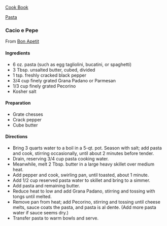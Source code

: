 [Cook Book](https://github.com/vmsmith/CookBook/blob/master/README.md)  

[Pasta](https://github.com/vmsmith/CookBook/blob/master/pasta.md)  

### Cacio e Pepe  
From [Bon Apetit](https://www.bonappetit.com/recipe/cacio-e-pepe)

#### Ingredients  

* 6 oz. pasta (such as egg tagliolini, bucatini, or spaghetti)  
* 3 Tbsp. unsalted butter, cubed, divided  
* 1 tsp. freshly cracked black pepper  
* 3/4 cup finely grated Grana Padano or Parmesan  
* 1/3 cup finely grated Pecorino  
* Kosher salt  

#### Preparation  

* Grate chesses  
* Crack pepper  
* Cube butter  

#### Directions  

* Bring 3 quarts water to a boil in a 5-qt. pot. Season with salt; add pasta and cook, stirring occasionally, until about 2 minutes before tender.  
* Drain, reserving 3/4 cup pasta cooking water.  
* Meanwhile, melt 2 Tbsp. butter in a large heavy skillet over medium heat.  
* Add pepper and cook, swirling pan, until toasted, about 1 minute.  
* Add 1/2 cup reserved pasta water to skillet and bring to a simmer.  
* Add pasta and remaining butter.  
* Reduce heat to low and add Grana Padano, stirring and tossing with tongs until melted.  
* Remove pan from heat; add Pecorino, stirring and tossing until cheese melts, sauce coats the pasta, and pasta is al dente.  (Add more pasta water if sauce seems dry.)  
* Transfer pasta to warm bowls and serve.
